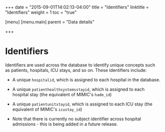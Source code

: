 +++
date = "2015-09-01T14:02:13-04:00"
title = "Identifiers"
linktitle = "Identifiers"
weight = 1
toc = "true"

[menu]
[menu.main]
parent = "Data details"

+++

# Identifiers

Identifiers are used across the database to identify unique concepts such as patients, hospitals, ICU stays, and so on. These identifiers include:

* A unique `hospitalid`, which is assigned to each hospital in the database.

* A unique `patienthealthsystemsstayid`, which is assigned to each hospital stay (the equivalent of MIMIC's `hadm_id`)

* A unique `patientunitstayid`, which is assigned to each ICU stay (the equivalent of MIMIC's `icustay_id`)

* Note that there is currently no subject identifier across hospital admissions - this is being added in a future release.
